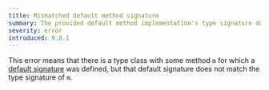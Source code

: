 ```yaml
---
title: Mismatched default method signature
summary: The provided default method implementation's type signature does not match the corresponding method type signature.
severity: error
introduced: 9.8.1
---
```


This error means that there is a type class with some method `m` for which a [default signature](https://downloads.haskell.org/ghc/9.12.1/docs/users_guide/exts/default_signatures.html) was defined, but that default signature does not match the type signature of `m`.
